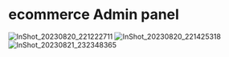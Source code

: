 # ecommerce Admin panel
![InShot_20230820_221222711](https://github.com/moury12/e-commerce-admin-/assets/107296533/f3910f92-86f8-4612-9347-3691b6531838)
![InShot_20230820_221425318](https://github.com/moury12/e-commerce-admin-/assets/107296533/4c610af5-de5d-4ca3-bac0-6682c42086a1)
![InShot_20230821_232348365](https://github.com/moury12/e-commerce-admin-/assets/107296533/0f451e3d-fb5c-4f42-b3c4-790bf5978e1a)
